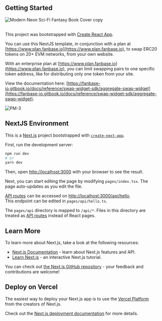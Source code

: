 

## Getting Started


![Modern Neon Sci-Fi Fantasy Book Cover  copy](https://github.com/FanbaseLabs/React-Aggregate-ERC20-Swap/assets/145924938/277ca724-0bf4-4815-a4f9-12a26d467a69)

\
This project was bootstrapped with [Create React App](https://github.com/facebook/create-react-app). 

You can use this NextJS template, in conjunction with a plan at [https://www.plan.fanbase.io](https://www.plan.fanbase.io), 
to swap ERC20 tokens on 20+ EVM networks, from your own website. 

With an enterprise plan at [https://www.plan.fanbase.io](https://www.plan.fanbase.io), you can limit swapping pairs 
to one specific token address, like for distributing only one token from your site. 

View the documentation here: [https://fanbase-io.gitbook.io/docs/reference/swap-widget-sdk/aggregate-swap-widget](https://fanbase-io.gitbook.io/docs/reference/swap-widget-sdk/aggregate-swap-widget). 

![PM-3](https://github.com/FanbaseLabs/React-Aggregate-ERC20-Swap/assets/145924938/58fb1d00-438f-494d-9c18-53dbc6549c1d) 

## NextJS Environment
This is a [Next.js](https://nextjs.org/) project bootstrapped with [`create-next-app`](https://github.com/vercel/next.js/tree/canary/packages/create-next-app).


First, run the development server:

```bash
npm run dev
# or
yarn dev
```

Then, open [http://localhost:3000](http://localhost:3000) with your browser to see the result.

Next, you can start editing the page by modifying `pages/index.tsx`. The page auto-updates as you edit the file.

[API routes](https://nextjs.org/docs/api-routes/introduction) can be accessed on [http://localhost:3000/api/hello](http://localhost:3000/api/hello). 
\
This endpoint can be edited in `pages/api/hello.ts`.

The `pages/api` directory is mapped to `/api/*`. Files in this directory are treated as [API routes](https://nextjs.org/docs/api-routes/introduction) instead of React pages. 


## Learn More

To learn more about Next.js, take a look at the following resources:

- [Next.js Documentation](https://nextjs.org/docs) - learn about Next.js features and API.
- [Learn Next.js](https://nextjs.org/learn) - an interactive Next.js tutorial.

You can check out [the Next.js GitHub repository](https://github.com/vercel/next.js/) - your feedback and contributions are welcome!

## Deploy on Vercel

The easiest way to deploy your Next.js app is to use the [Vercel Platform](https://vercel.com/new?utm_medium=default-template&filter=next.js&utm_source=create-next-app&utm_campaign=create-next-app-readme) from the creators of Next.js.

Check out the [Next.js deployment documentation](https://nextjs.org/docs/deployment) for more details.
